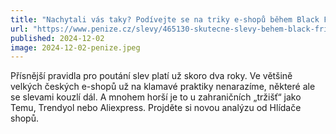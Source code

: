 ```yaml
---
title: "Nachytali vás taky? Podívejte se na triky e-shopů během Black Friday"
url: "https://www.penize.cz/slevy/465130-skutecne-slevy-behem-black-friday-nasli-jsme-triky-e-shopu"
published: 2024-12-02
image: 2024-12-02-penize.jpeg
---
```


Přísnější pravidla pro poutání slev platí už skoro dva roky. Ve většině velkých českých e-shopů už na klamavé praktiky nenarazíme, některé ale se slevami kouzlí dál. A mnohem horší je to u zahraničních „tržišť“ jako Temu, Trendyol nebo Aliexpress. Projděte si novou analýzu od Hlídače shopů.
